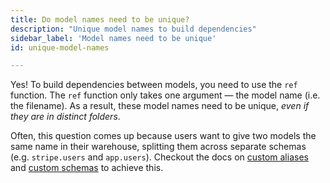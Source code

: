 ```yaml
---
title: Do model names need to be unique?
description: "Unique model names to build dependencies"
sidebar_label: 'Model names need to be unique'
id: unique-model-names

---
```


Yes! To build dependencies between models, you need to use the `ref` function. The `ref` function only takes one argument — the model name (i.e. the filename). As a result, these model names need to be unique, _even if they are in distinct folders_.

Often, this question comes up because users want to give two models the same name in their warehouse, splitting them across separate schemas (e.g. `stripe.users` and `app.users`). Checkout the docs on [custom aliases](using-custom-aliases) and [custom schemas](/docs/build/custom-schemas) to achieve this.
